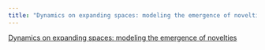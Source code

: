```yaml
---
title: "Dynamics on expanding spaces: modeling the emergence of novelties"
---
```


[Dynamics on expanding spaces: modeling the emergence of novelties](https://arxiv.org/abs/1701.00994)
